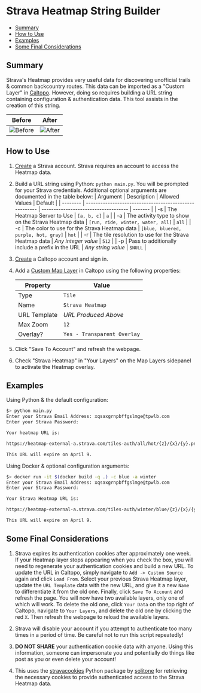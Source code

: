 # Strava Heatmap String Builder

* [Summary](#Summary)
* [How to Use](#How-to-Use)
* [Examples](#Examples)
* [Some Final Considerations](#Some-Final-Considerations)

## Summary

Strava's Heatmap provides very useful data for discovering unofficial trails & common backcountry routes. This data can be imported as a "Custom Layer" in [Caltopo](https://caltopo.com/). However, doing so requires building a URL string containing configuration & authentication data. This tool assists in the creation of this string.

| Before | After |
| ------ | ----- |
| ![Before](https://raw.githubusercontent.com/zimmertr/StravaHeatmapStringBuilder/main/screenshots/before.png?raw=true "Before") | ![After](https://raw.githubusercontent.com/zimmertr/StravaHeatmapStringBuilder/main/screenshots/after.png?raw=true "After") |


## How to Use

1. [Create](https://www.strava.com/register/free) a Strava account. Strava requires an account to access the Heatmap data.

2. Build a URL string using Python: `python main.py`. You will be prompted for your Strava credentials. Additional optional arguments are documented in the table below:
   | Argument | Description                                            | Allowed Values                       | Default |
   | -------- | ------------------------------------------------------ | ------------------------------------ | ------- |
   | -s       | The Heatmap Server to Use                              | `[a, b, c]`                          | `a`     |
   | -a       | The activity type to show on the Strava Heatmap data   | `[run, ride, winter, water, all]`    | `all`   |
   | -c       | The color to use for the Strava Heatmap data           | `[blue, bluered, purple, hot, gray]` | `hot`   |
   | -r       | The tile resolution to use for the Strava Heatmap data | *Any integer value*                  | `512`   |
   | -p       | Pass to additionally include a prefix in the URL       | *Any string value*                   | `$NULL` |
   
3. [Create](https://caltopo.com/account/signup) a Caltopo account and sign in.

4. Add a [Custom Map Layer](https://blog.caltopo.com/2014/04/25/custom-map-layers/) in Caltopo using the following properties:

   | Property     | Value                       |
   | ------------ | --------------------------- |
   | Type         | `Tile`                      |
   | Name         | `Strava Heatmap`            |
   | URL Template | *URL Produced Above*        |
   | Max Zoom     | `12`                        |
   | Overlay?     | `Yes - Transparent Overlay` |

5. Click "Save To Account" and refresh the webpage.

6. Check "Strava Heatmap" in "Your Layers" on the Map Layers sidepanel to activate the Heatmap overlay.

## Examples

Using Python & the default configuration:
```bash
$> python main.py
Enter your Strava Email Address: xqsaxgrnpbffgslmge@tpwlb.com
Enter your Strava Password:

Your heatmap URL is:

https://heatmap-external-a.strava.com/tiles-auth/all/hot/{z}/{x}/{y}.png?px=512&Key-Pair-Id=APKAIDPUN4QMG7VUQPSA&Policy=eyJTdGF0ZW1lbnQiOiBbeyJSZXNvdXJjZSI6Imh0dHBzOi8vaGVhdG1hcC1leHRlcm5hbC0qLnN0cmF2YS5jb20vKiIsIkNvbmRpdGlvbiI6eyJEYXRlTGVzc1RoYW4iOnsiQVdTOkVwb2NoVGltZSI6MTY4MTMzNTA4OX0sIkRhdGVHcmVhdGVyVGhhbiI6eyJBV1M6RXBvY2hUaW1lIjoxNjgwMTExMDg5fX19XX0_&Signature=eyeaRSIwev0ev1xV7eNMX-vnKdrpcV4FDhakfhBt6tNQdKOLilyVU6ngvOvur5VMxuXGir~ogvDdjZtCuyI-rWrwu2REVyj7vKLN5v5e5WcBK8XPaLr4dOHhlvfzZJvKw3AG9w0EgIFszKHZuBHbwA6Sl9dTO5NarOaMtZnVIvpGqRnZxGoBlGQROs-qsUFO9cjkRxWK-sgadRBGnH8vR9WTGcvO-mbdzKKfCMb9j8TTOzFyAbUEZJDHtkHYi-y9KHEhQtL9ZvwLu-xpX0rEgAcjfrO3CoaNaAmOdqhgedK5uWK42Y15ozRqsgEt~c2VzqnYZW4mljhO7339IYNtPw__

This URL will expire on April 9.
```

Using Docker & optional configuration arguments:
```bash
$> docker run -it $(docker build -q .) -c blue -a winter
Enter your Strava Email Address: xqsaxgrnpbffgslmge@tpwlb.com
Enter your Strava Password:

Your Strava Heatmap URL is:

https://heatmap-external-a.strava.com/tiles-auth/winter/blue/{z}/{x}/{y}.png?px=512&Key-Pair-Id=APKAIDPUN4QMG7VUQPSA&Policy=eyJTdGF0ZW1lbnQiOiBbeyJSZXNvdXJjZSI6Imh0dHBzOi8vaGVhdG1hcC1leHRlcm5hbC0qLnN0cmF2YS5jb20vKiIsIkNvbmRpdGlvbiI6eyJEYXRlTGVzc1RoYW4iOnsiQVdTOkVwb2NoVGltZSI6MTY4MTMzNTExOH0sIkRhdGVHcmVhdGVyVGhhbiI6eyJBV1M6RXBvY2hUaW1lIjoxNjgwMTExMTE4fX19XX0_&Signature=oYuTN2g0hiv4Aoy4kbIgkyhQ36kiuIxY~ParaaqQcXZwOngySj8YQGrFjX480R83Iwqi-vgenTX8uSS9FUenpd-PSKhgwlU6ShrD3ya6P5~7re1zjLiaUR6doJ5mqVm1EK8hNU0XT~QfYLQ0RhIbuNjQL0kumqjOJA3-Bq5MJ9zRhMr~9uy7JRkOCFmCFkqfmCzaDfgJahrVuoe2tNTghm1dxyA5bfmucoSU0dK3rgq0pQ0XuNw9o4R-YeiSc7GMPO9hSvaXrj2RIdmCo8Ot6GfpdaDoiJ7DxMtT3WhjL6I4IFVmf6PRv7mD~c6VPGVOMYB6IimM1wYAnhRaR5txuA__

This URL will expire on April 9.
```

## Some Final Considerations

1. Strava expires its authentication cookies after approximately one week. If your Heatmap layer stops appearing when you check the box, you will need to regenerate your authentication cookies and build a new URL. To update the URL in Caltopo, simply navigate to `Add -> Custom Source` again and click `Load From`. Select your previous Strava Heatmap layer, update the `URL Template` data with the new URL, and give it a new `Name` to differentiate it from the old one. Finally, click `Save To Account` and refresh the page. You will now have two available layers, only one of which will work. To delete the old one, click `Your Data` on the top right of Caltopo, navigate to `Your Layers`, and delete the old one by clicking the red `X`. Then refresh the webpage to reload the available layers. 

2. Strava will disable your account if you attempt to authenticate too many times in a period of time. Be careful not to run this script repeatedly!

3. **DO NOT SHARE** your authentication cookie data with anyone. Using this information, someone can impersonate you and potentially do things like post as you or even delete your account! 

4. This uses the [stravacookies](https://pypi.org/project/stravacookies/) Python package by [solitone](https://github.com/solitone/stravacookies) for retrieving the necessary cookies to provide authenticated access to the Strava Heatmap data.

